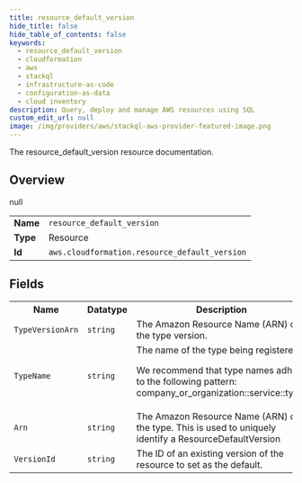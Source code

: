 ```yaml
---
title: resource_default_version
hide_title: false
hide_table_of_contents: false
keywords:
  - resource_default_version
  - cloudformation
  - aws
  - stackql
  - infrastructure-as-code
  - configuration-as-data
  - cloud inventory
description: Query, deploy and manage AWS resources using SQL
custom_edit_url: null
image: /img/providers/aws/stackql-aws-provider-featured-image.png
---
```

The resource_default_version resource documentation.

## Overview
<table><tbody>
<tr><td><b>Name</b></td><td><code>resource_default_version</code></td></tr>
<tr><td><b>Type</b></td><td>Resource</td></tr>
null
<tr><td><b>Id</b></td><td><code>aws.cloudformation.resource_default_version</code></td></tr>
</tbody></table>

## Fields
<table><tbody>
<tr><th>Name</th><th>Datatype</th><th>Description</th></tr>
<tr><td><code>TypeVersionArn</code></td><td><code>string</code></td><td>The Amazon Resource Name (ARN) of the type version.</td></tr><tr><td><code>TypeName</code></td><td><code>string</code></td><td>The name of the type being registered.

We recommend that type names adhere to the following pattern: company_or_organization::service::type.</td></tr><tr><td><code>Arn</code></td><td><code>string</code></td><td>The Amazon Resource Name (ARN) of the type. This is used to uniquely identify a ResourceDefaultVersion</td></tr><tr><td><code>VersionId</code></td><td><code>string</code></td><td>The ID of an existing version of the resource to set as the default.</td></tr>
</tbody></table>